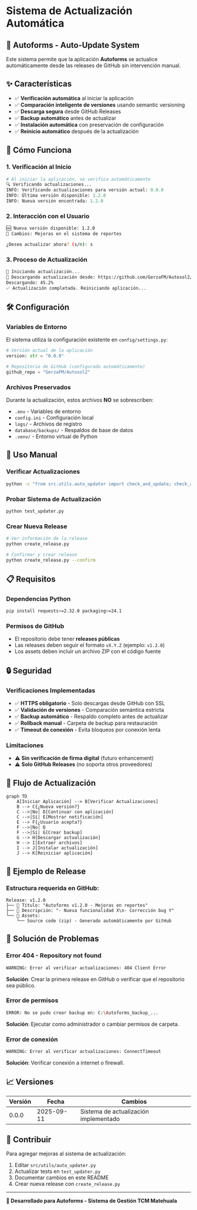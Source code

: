 # Sistema de Actualización Automática

## 🔄 Autoforms - Auto-Update System

Este sistema permite que la aplicación **Autoforms** se actualice automáticamente desde las releases de GitHub sin intervención manual.

## ✨ Características

- ✅ **Verificación automática** al iniciar la aplicación
- ✅ **Comparación inteligente de versiones** usando semantic versioning
- ✅ **Descarga segura** desde GitHub Releases
- ✅ **Backup automático** antes de actualizar
- ✅ **Instalación automática** con preservación de configuración
- ✅ **Reinicio automático** después de la actualización

## 🚀 Cómo Funciona

### 1. Verificación al Inicio
```python
# Al iniciar la aplicación, se verifica automáticamente
🔍 Verificando actualizaciones...
INFO: Verificando actualizaciones para versión actual: 0.0.0
INFO: Última versión disponible: 1.2.0
INFO: Nueva versión encontrada: 1.2.0
```

### 2. Interacción con el Usuario
```bash
🆕 Nueva versión disponible: 1.2.0
📝 Cambios: Mejoras en el sistema de reportes

¿Desea actualizar ahora? (s/n): s
```

### 3. Proceso de Actualización
```bash
🔄 Iniciando actualización...
💾 Descargando actualización desde: https://github.com/GerzaFM/Autosol2/releases/...
Descargando: 45.2%
✅ Actualización completada. Reiniciando aplicación...
```

## 🛠️ Configuración

### Variables de Entorno
El sistema utiliza la configuración existente en `config/settings.py`:

```python
# Versión actual de la aplicación
version: str = "0.0.0"

# Repositorio de GitHub (configurado automáticamente)
github_repo = "GerzaFM/Autosol2"
```

### Archivos Preservados
Durante la actualización, estos archivos **NO** se sobrescriben:

- `.env` - Variables de entorno
- `config.ini` - Configuración local
- `logs/` - Archivos de registro
- `database/backups/` - Respaldos de base de datos
- `.venv/` - Entorno virtual de Python

## 🔧 Uso Manual

### Verificar Actualizaciones
```bash
python -c "from src.utils.auto_updater import check_and_update; check_and_update()"
```

### Probar Sistema de Actualización
```bash
python test_updater.py
```

### Crear Nueva Release
```bash
# Ver información de la release
python create_release.py

# Confirmar y crear release
python create_release.py --confirm
```

## 📋 Requisitos

### Dependencias Python
```bash
pip install requests>=2.32.0 packaging>=24.1
```

### Permisos de GitHub
- El repositorio debe tener **releases públicas**
- Las releases deben seguir el formato `vX.Y.Z` (ejemplo: `v1.2.0`)
- Los assets deben incluir un archivo ZIP con el código fuente

## 🔒 Seguridad

### Verificaciones Implementadas
- ✅ **HTTPS obligatorio** - Solo descargas desde GitHub con SSL
- ✅ **Validación de versiones** - Comparación semántica estricta
- ✅ **Backup automático** - Respaldo completo antes de actualizar
- ✅ **Rollback manual** - Carpeta de backup para restauración
- ✅ **Timeout de conexión** - Evita bloqueos por conexión lenta

### Limitaciones
- ⚠️ **Sin verificación de firma digital** (futuro enhancement)
- ⚠️ **Solo GitHub Releases** (no soporta otros proveedores)

## 🎯 Flujo de Actualización

```mermaid
graph TD
    A[Iniciar Aplicación] --> B[Verificar Actualizaciones]
    B --> C{¿Nueva versión?}
    C -->|No| D[Continuar con aplicación]
    C -->|Sí| E[Mostrar notificación]
    E --> F{¿Usuario acepta?}
    F -->|No| D
    F -->|Sí| G[Crear backup]
    G --> H[Descargar actualización]
    H --> I[Extraer archivos]
    I --> J[Instalar actualización]
    J --> K[Reiniciar aplicación]
```

## 📝 Ejemplo de Release

### Estructura requerida en GitHub:
```
Release: v1.2.0
├── 📝 Título: "Autoforms v1.2.0 - Mejoras en reportes"
├── 📄 Descripción: "- Nueva funcionalidad X\n- Corrección bug Y"
└── 📎 Assets:
    └── Source code (zip) - Generado automáticamente por GitHub
```

## 🚨 Solución de Problemas

### Error 404 - Repository not found
```bash
WARNING: Error al verificar actualizaciones: 404 Client Error
```
**Solución**: Crear la primera release en GitHub o verificar que el repositorio sea público.

### Error de permisos
```bash
ERROR: No se pudo crear backup en: C:\Autoforms_backup_...
```
**Solución**: Ejecutar como administrador o cambiar permisos de carpeta.

### Error de conexión
```bash
WARNING: Error al verificar actualizaciones: ConnectTimeout
```
**Solución**: Verificar conexión a internet o firewall.

## 📈 Versiones

| Versión | Fecha | Cambios |
|---------|-------|---------|
| 0.0.0   | 2025-09-11 | Sistema de actualización implementado |

## 🤝 Contribuir

Para agregar mejoras al sistema de actualización:

1. Editar `src/utils/auto_updater.py`
2. Actualizar tests en `test_updater.py`
3. Documentar cambios en este README
4. Crear nueva release con `create_release.py`

---

**🔧 Desarrollado para Autoforms - Sistema de Gestión TCM Matehuala**